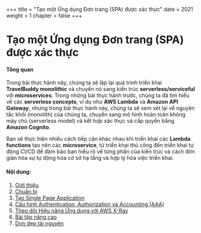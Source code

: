 +++
title = "Tạo một Ứng dụng Đơn trang (SPA) được xác thực"
date = 2021
weight = 1
chapter = false
+++
# Tạo một Ứng dụng Đơn trang (SPA) được xác thực

#### Tổng quan

Trong bài thực hành này, chúng ta sẽ lặp lại quá trình triển khai **TravelBuddy monolithic** và chuyển nó sang kiến trúc **serverless/serviceful** với **microservices**. Trong những bài thực hành trước, chúng ta đã tìm hiểu về các **serverless concepts**, ví dụ như **AWS Lambda** và **Amazon API Gateway**, nhưng trong bài thực hành này, chúng ta sẽ xem xét lại về nguyên tắc khối (monolith) của chúng ta, chuyển sang mô hình hoàn toàn không máy chủ (serverless model) và kết hợp xác thực và cấp quyền bằng **Amazon Cognito**.

Bạn sẽ thực hiện nhiều cách tiếp cận khác nhau khi triển khai các **Lambda functions** tạo nên các **microservice**, từ triển khai thủ công đến triển khai tự động CI/CD để đảm bảo bạn hiểu rõ về từng phần của kiến trúc và cách đơn giản hóa sự tự động hóa cơ sở hạ tầng và hợp lý hóa việc triển khai.

#### Nội dung:

1. [Giới thiệu](1-introduction/)
2. [Chuẩn bị](2-prepare/)
3. [Tạo Single Page Application](3-create-single-page-app/)
4. [Cấu hình Authentication, Authorization và Accounting (AAA)](4-configure-aaa/)
5. [Theo dõi Hiệu năng Ứng dụng với AWS X-Ray](5-tracing-application-performance-with-xray/)
6. [Bài tập nâng cao](6-challenge/)
7. [Dọn dẹp tài nguyên](7-cleanup/)